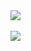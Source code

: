 
<a href="https://github.com/anuraghazra/convoychat">
  <img align="center" src="https://github-readme-stats.vercel.app/api?username=dxogo&?count_private=true&show_icons=true&theme=tokyonight"/>
</a>
<br></br>
<a href="https://github.com/anuraghazra/github-readme-stats">
  <img align="center" src="https://github-readme-stats.vercel.app/api/top-langs/?username=DXOGO&show_icons=true&layout=compact&theme=dracula&langs_count=10&hide=html,c%23&card_width=350"/>
</a>
